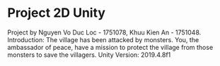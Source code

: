 # Project 2D Unity
Project by Nguyen Vo Duc Loc - 1751078, Khuu Kien An - 1751048. 
Introduction: The village has been attacked by monsters. You, the ambassador of peace, have a mission to protect the village from those monsters to save the villagers. Unity Version: 2019.4.8f1
 
